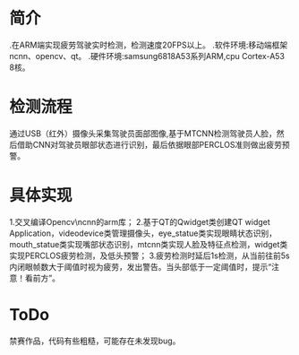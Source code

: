 # 简介
.在ARM端实现疲劳驾驶实时检测，检测速度20FPS以上。
.软件环境:移动端框架ncnn、opencv、qt。
.硬件环境:samsung6818A53系列ARM,cpu Cortex-A53 8核。
# 检测流程
通过USB（红外）摄像头采集驾驶员面部图像,基于MTCNN检测驾驶员人脸，然后借助CNN对驾驶员眼部状态进行识别，最后依据眼部PERCLOS准则做出疲劳预警。
# 具体实现
1.交叉编译Opencv\ncnn的arm库；
2.基于QT的Qwidget类创建QT widget Application，videodevice类管理摄像头，eye_statue类实现眼睛状态识别，mouth_statue类实现嘴部状态识别，mtcnn类实现人脸及特征点检测，widget类实现PERCLOS疲劳检测，及低头预警；
3.疲劳检测时延后1s检测，从当前往前5s内闭眼帧数大于阈值时视为疲劳，发出警告。当头部低于一定阈值时，提示“注意！看前方”。
# ToDo
禁赛作品，代码有些粗糙，可能存在未发现bug。

